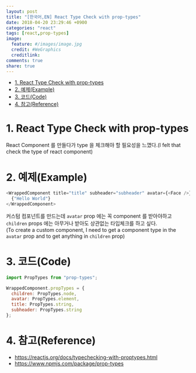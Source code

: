 ```yaml
---
layout: post
title: "[한국어,EN] React Type Check with prop-types"
date: 2018-04-20 23:29:46 +0900
categories: "react"
tags: [react,prop-types]
image:
  feature: #/images/image.jpg
  credit: #WeGraphics
  creditlink: 
comments: true
share: true
---
```


<!-- TOC -->

* [1. React Type Check with prop-types](#1-react-type-check-with-prop-types)
* [2. 예제(Example)](#2-예제example)
* [3. 코드(Code)](#3-코드code)
* [4. 참고(Reference)](#4-참고reference)

<!-- /TOC -->

# 1. React Type Check with prop-types

React Component 를 만들다가 type 을 체크해야 할 필요성을 느꼈다.(I felt that check the type of react component)

# 2. 예제(Example)

```js
<WrappedComponent title="title" subheader="subheader" avatar={<Face />}>
  {"Hello World"}
</WrappedComponent>
```

커스텀 컴포넌트를 만드는데 `avatar` prop 에는 꼭 component 를 받아야하고 `children` props 에는 아무거나 받아도 상관없는 타입체크를 하고 싶다.  
(To create a custom component, I need to get a component type in the `avatar` prop and to get anything in `children` prop)

# 3. 코드(Code)

```js
import PropTypes from "prop-types";

WrappedComponent.propTypes = {
  children: PropTypes.node,
  avatar: PropTypes.element,
  title: PropTypes.string,
  subheader: PropTypes.string
};
```

# 4. 참고(Reference)

* https://reactjs.org/docs/typechecking-with-proptypes.html
* https://www.npmjs.com/package/prop-types
